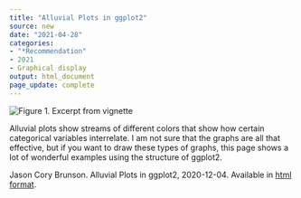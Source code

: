 ```yaml
---
title: "Alluvial Plots in ggplot2"
source: new
date: "2021-04-28"
categories:
- "*Recommendation"
- 2021
- Graphical display
output: html_document
page_update: complete
---
```


![Figure 1. Excerpt from vignette](http://www.pmean.com/new-images/21/alluvial-plots-01.png)

<div class="notes">

Alluvial plots show streams of different colors that show how certain categorical variables interrelate. I am not sure that the graphs are all that effective, but if you want to draw these types of graphs, this page shows a lot of wonderful examples using the structure of ggplot2. 

Jason Cory Brunson. Alluvial Plots in ggplot2, 2020-12-04. Available in [html format][bru1].

[bru1]: https://cran.r-project.org/web/packages/ggalluvial/vignettes/ggalluvial.html

</div>
